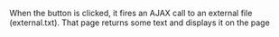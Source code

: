 When the button is clicked, it fires an AJAX call to an external file (external.txt). That page returns some text and displays it on the page
